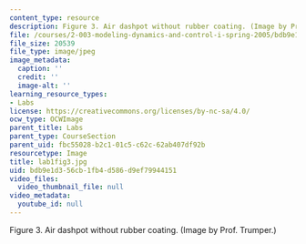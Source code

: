 ```yaml
---
content_type: resource
description: Figure 3. Air dashpot without rubber coating. (Image by Prof. Trumper.)
file: /courses/2-003-modeling-dynamics-and-control-i-spring-2005/bdb9e1d356cb1fb4d586d9ef79944151_lab1fig3.jpg
file_size: 20539
file_type: image/jpeg
image_metadata:
  caption: ''
  credit: ''
  image-alt: ''
learning_resource_types:
- Labs
license: https://creativecommons.org/licenses/by-nc-sa/4.0/
ocw_type: OCWImage
parent_title: Labs
parent_type: CourseSection
parent_uid: fbc55028-b2c1-01c5-c62c-62ab407df92b
resourcetype: Image
title: lab1fig3.jpg
uid: bdb9e1d3-56cb-1fb4-d586-d9ef79944151
video_files:
  video_thumbnail_file: null
video_metadata:
  youtube_id: null
---
```

Figure 3. Air dashpot without rubber coating. (Image by Prof. Trumper.)